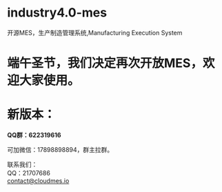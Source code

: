 # industry4.0-mes
开源MES，生产制造管理系统,Manufacturing Execution System

# 端午圣节，我们决定再次开放MES，欢迎大家使用。


# 新版本：
**QQ群：622319616**

可加微信：17898898894，群主拉群。

联系我们：\
QQ：21707686 \
contact@cloudmes.io
